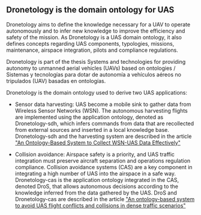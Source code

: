 ## Dronetology is the domain ontology for UAS

Dronetology aims to define the knowledge necessary for a UAV to operate autonomously and to infer new knowledge to improve the efficiency and safety of the mission. As Dronetology is a UAS domain ontology, it also defines concepts regarding UAS components, typologies, missions, maintenance, airspace integration, pilots and compliance regulations.

Dronetology is part of the thesis Systems and technologies for providing autonomy to unmanned aerial vehicles (UAVs) based on ontologies / Sistemas y tecnologías para dotar de autonomía a vehículos aéreos no tripulados (UAV) basadas en ontologías.

Dronetology is the domain ontology used to derive two UAS applications:

* Sensor data harvesting: UAS become a mobile sink to gather data from Wireless Sensor Networks (WSN). The autonomous harvesting flights are implemented using the application ontology, denoted as Dronetology-sdh, which infers commands from data that are recollected from external sources and inserted in a local knowledge base. Dronetology-sdh and the harvesting system are described in the article ["An Ontology-Based System to Collect WSN-UAS Data Effectively"](https://doi.org/10.1109/JIOT.2020.3023168)

* Collision avoidance: Airspace safety is a priority, and UAS traffic integration must preserve aircraft separation and operations regulation compliance. Collision avoidance systems (CAS) are a key component in integrating a high number of UAS into the airspace in a safe way. Dronetology-cas is the application ontology integrated in the CAS, denoted DroS, that allows autonomous decisions according to the knowledge inferred from the data gathered by the UAS. DroS and Dronetology-cas are described in the article ["An ontology-based system to avoid UAS flight conflicts and collisions in dense traffic scenarios"](https://doi.org/10.1016/j.eswa.2022.119027)
